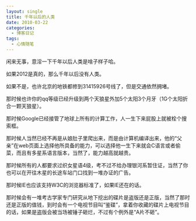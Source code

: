 ```yaml
---
layout: single
title: 千年以后的人类
date: 2010-03-22
categories:
  - 博客日记
tags:
  - 心情随笔
---
```


闲来无事，意淫一下千年以后人类是啥子样子哈。

如果2012是真的，那么千年以后没有人类。

如果不是，也许北京的地铁都修到31415926号线了，但是交通依然拥堵。

那时候也许你的qq等级已经升级到两个天狼星外加5个太阳3个月牙（1G个太阳折合一颗天狼星）。

那时候Google已经接管了地球上所有的计算工作，人一生下来屁股上就被栓个搜索框。

那时候人当然已经不再是从娘肚子里爬出来，而是由计算机编译出来，他的“父亲”在web页面上选择他所具备的能力，可以选择他一生下来就会C语言或者偷菜，而且有多星系语言版本，当然了，能力越高就越贵。

那时候所有的人都要求过织女星语4级，考不过不给办理银河系暂住证，当然了你也可以在开往木星的长途车站门口找到一堆办证的广告。

那时候IE也应该支持W3C的浏览器标准了，如果IE还在的话。

那时候会有一堆考古学家专门研究从地下挖出的碟片是盗版还是正版，当然了那时还是正版的值钱，到时会有一个电视节目叫“鉴碟”，拿着你收藏的碟片上电视节目的话，如果是盗版会被当场被锤子砸烂，不过有个例外是“A片不砸”。
